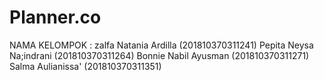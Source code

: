 # Planner.co

NAMA KELOMPOK :
zalfa Natania Ardilla (201810370311241)
Pepita Neysa Na;indrani (201810370311264)
Bonnie Nabil Ayusman (201810370311271)
Salma Aulianissa' (201810370311351)
